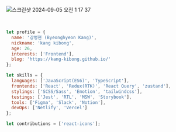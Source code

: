 
![스크린샷 2024-09-05 오전 1 17 37](https://github.com/user-attachments/assets/105b8b9a-05ff-4650-b076-3aa0251cf218)


<br />

```javascript
let profile = {
  name: '강병현 (Byeonghyeon Kang)',
  nickname: 'kang kibong',
  age: 26,
  interests: ['Frontend'],
  blog: 'https://kang-kibong.github.io/'
};

let skills = {
  languages: ['JavaScript(ES6)', 'TypeScript'],
  frontends: ['React', 'Redux(RTK)', 'React Query', 'zustand'],
  stylings: ['SCSS/Sass', 'Emotion', 'tailwindcss'],
  testings: ['Jest', 'RTL', 'MSW', 'Storybook'],
  tools: ['Figma', 'Slack', 'Notion'],
  devOps: ['Netlify', 'Vercel']
};

let contributions = ['react-icons'];
```
